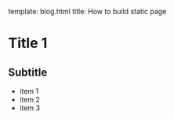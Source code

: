 template: blog.html
title: How to build static page

# Title 1

## Subtitle

* item 1
* item 2
* item 3

